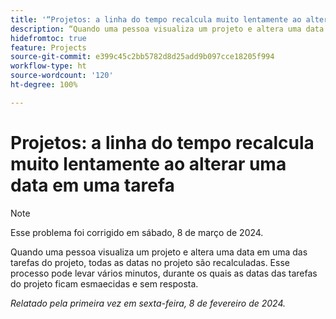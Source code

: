 ```yaml
---
title: '“Projetos: a linha do tempo recalcula muito lentamente ao alterar uma data em uma tarefa”'
description: “Quando uma pessoa visualiza um projeto e altera uma data em uma das tarefas do projeto, todas as datas no projeto são recalculadas. Esse processo pode levar vários minutos, durante os quais as datas das tarefas do projeto ficam esmaecidas e sem resposta.”
hidefromtoc: true
feature: Projects
source-git-commit: e399c45c2bb5782d8d25add9b097cce18205f994
workflow-type: ht
source-wordcount: '120'
ht-degree: 100%

---
```



# Projetos: a linha do tempo recalcula muito lentamente ao alterar uma data em uma tarefa

>[!NOTE]
>
>Esse problema foi corrigido em sábado, 8 de março de 2024.

Quando uma pessoa visualiza um projeto e altera uma data em uma das tarefas do projeto, todas as datas no projeto são recalculadas. Esse processo pode levar vários minutos, durante os quais as datas das tarefas do projeto ficam esmaecidas e sem resposta.

_Relatado pela primeira vez em sexta-feira, 8 de fevereiro de 2024._
